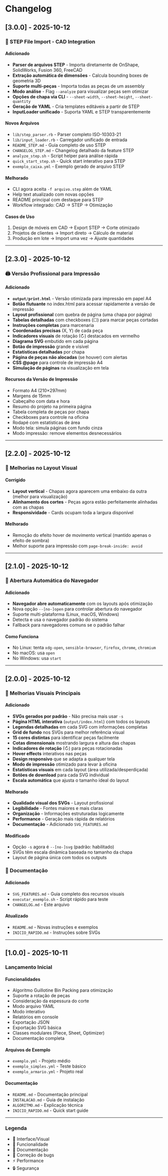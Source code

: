 # Changelog

## [3.0.0] - 2025-10-12

### 🎯 STEP File Import - CAD Integration

#### Adicionado
- **Parser de arquivos STEP** - Importa diretamente de OnShape, SolidWorks, Fusion 360, FreeCAD
- **Extração automática de dimensões** - Calcula bounding boxes de geometria 3D
- **Suporte multi-peças** - Importa todas as peças de um assembly
- **Modo análise** - Flag `--analyze` para visualizar peças sem otimizar
- **Opções de chapa via CLI** - `--sheet-width`, `--sheet-height`, `--sheet-quantity`
- **Geração de YAML** - Cria templates editáveis a partir de STEP
- **InputLoader unificado** - Suporta YAML e STEP transparentemente

#### Novos Arquivos
- `lib/step_parser.rb` - Parser completo ISO-10303-21
- `lib/input_loader.rb` - Carregador unificado de entrada
- `README_STEP.md` - Guia completo de uso STEP
- `CHANGELOG_STEP.md` - Changelog detalhado da feature STEP
- `analyze_step.sh` - Script helper para análise rápida
- `quick_start_step.sh` - Quick start interativo para STEP
- `exemplo_caixa.yml` - Exemplo gerado de arquivo STEP

#### Melhorado
- CLI agora aceita `-f arquivo.step` além de YAML
- Help text atualizado com novas opções
- README principal com destaque para STEP
- Workflow integrado: CAD → STEP → Otimização

#### Casos de Uso
1. Design de móveis em CAD → Export STEP → Corte otimizado
2. Projetos de clientes → Import direto → Cálculo de material
3. Produção em lote → Import uma vez → Ajuste quantidades

---

## [2.3.0] - 2025-10-12

### 🖨️ Versão Profissional para Impressão

#### Adicionado
- **`output/print.html`** - Versão otimizada para impressão em papel A4
- **Botão flutuante** no index.html para acessar rapidamente a versão de impressão
- **Layout profissional** com quebra de página (uma chapa por página)
- **Tabelas detalhadas** com checkboxes (☐) para marcar peças cortadas
- **Instruções completas** para marcenaria
- **Coordenadas precisas** (X, Y) de cada peça
- **Indicadores visuais** de rotação (↻) destacados em vermelho
- **Diagrama SVG** embutido em cada página
- **Botão de impressão** grande e visível
- **Estatísticas detalhadas** por chapa
- **Página de peças não alocadas** (se houver) com alertas
- **CSS @page** para controle de impressão A4
- **Simulação de páginas** na visualização em tela

#### Recursos da Versão de Impressão
- Formato A4 (210×297mm)
- Margens de 15mm
- Cabeçalho com data e hora
- Resumo do projeto na primeira página
- Tabela completa de peças por chapa
- Checkboxes para controle na oficina
- Rodapé com estatísticas de área
- Modo tela: simula páginas com fundo cinza
- Modo impressão: remove elementos desnecessários

---

## [2.2.0] - 2025-10-12

### 🎨 Melhorias no Layout Visual

#### Corrigido
- **Layout vertical** - Chapas agora aparecem uma embaixo da outra (melhor para visualização)
- **Alinhamento dos cortes** - Peças agora estão perfeitamente alinhadas com as chapas
- **Responsividade** - Cards ocupam toda a largura disponível

#### Melhorado
- Remoção do efeito hover de movimento vertical (mantido apenas o efeito de sombra)
- Melhor suporte para impressão com `page-break-inside: avoid`

---

## [2.1.0] - 2025-10-12

### 🚀 Abertura Automática do Navegador

#### Adicionado
- **Navegador abre automaticamente** com os layouts após otimização
- Nova opção `--[no-]open` para controlar abertura do navegador
- Suporte multi-plataforma (Linux, macOS, Windows)
- Detecta e usa o navegador padrão do sistema
- Fallback para navegadores comuns se o padrão falhar

#### Como Funciona
- No Linux: tenta `xdg-open`, `sensible-browser`, `firefox`, `chrome`, `chromium`
- No macOS: usa `open`
- No Windows: usa `start`

---

## [2.0.0] - 2025-10-12

### 🎨 Melhorias Visuais Principais

#### Adicionado
- **SVGs gerados por padrão** - Não precisa mais usar `-s`
- **Página HTML interativa** (`output/index.html`) com todos os layouts
- **Legendas detalhadas** em cada SVG com informações completas
- **Grid de fundo** nos SVGs para melhor referência visual
- **15 cores distintas** para identificar peças facilmente
- **Cotas dimensionais** mostrando largura e altura das chapas
- **Indicadores de rotação** (↻) para peças rotacionadas
- **Hover effects** interativos nas peças
- **Design responsivo** que se adapta a qualquer tela
- **Modo de impressão** otimizado para levar à oficina
- **Estatísticas visuais** em cada layout (área utilizada/desperdiçada)
- **Botões de download** para cada SVG individual
- **Escala automática** que ajusta o tamanho ideal do layout

#### Melhorado
- **Qualidade visual dos SVGs** - Layout profissional
- **Legibilidade** - Fontes maiores e mais claras
- **Organização** - Informações estruturadas logicamente
- **Performance** - Geração mais rápida de relatórios
- **Documentação** - Adicionado `SVG_FEATURES.md`

#### Modificado
- Opção `-s` agora é `--[no-]svg` (padrão: habilitado)
- SVGs têm escala dinâmica baseada no tamanho da chapa
- Layout de página única com todos os outputs

### 📄 Documentação

#### Adicionado
- `SVG_FEATURES.md` - Guia completo dos recursos visuais
- `executar_exemplo.sh` - Script rápido para teste
- `CHANGELOG.md` - Este arquivo

#### Atualizado
- `README.md` - Novas instruções e exemplos
- `INICIO_RAPIDO.md` - Instruções sobre SVGs

---

## [1.0.0] - 2025-10-11

### Lançamento Inicial

#### Funcionalidades
- Algoritmo Guillotine Bin Packing para otimização
- Suporte a rotação de peças
- Consideração da espessura do corte
- Modo arquivo YAML
- Modo interativo
- Relatórios em console
- Exportação JSON
- Exportação SVG básica
- Classes modulares (Piece, Sheet, Optimizer)
- Documentação completa

#### Arquivos de Exemplo
- `exemplo.yml` - Projeto médio
- `exemplo_simples.yml` - Teste básico
- `exemplo_armario.yml` - Projeto real

#### Documentação
- `README.md` - Documentação principal
- `INSTALACAO.md` - Guia de instalação
- `ALGORITMO.md` - Explicação técnica
- `INICIO_RAPIDO.md` - Quick start guide

---

### Legenda
- 🎨 Interface/Visual
- 🔧 Funcionalidade
- 📄 Documentação
- 🐛 Correção de bugs
- ⚡ Performance
- 🔒 Segurança

